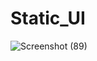 # Static_UI
![Screenshot (89)](https://user-images.githubusercontent.com/109368196/181742572-441044ea-6c16-4875-9ba5-cbd28bc3cb67.png)
